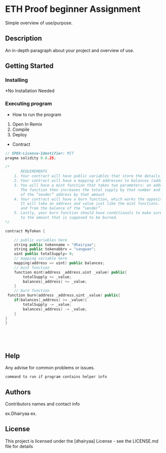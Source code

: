 # ETH Proof  beginner  Assignment 

Simple overview of use/purpose.

## Description

An in-depth paragraph about your project and overview of use.

## Getting Started

### Installing

*No Installation Needed 

### Executing program

* How to run the program
1. Open In Remix 
2. Compile
3. Deploy
* Contract
```cpp
// SPDX-License-Identifier: MIT
pragma solidity 0.8.25;

/*
       REQUIREMENTS
    1. Your contract will have public variables that store the details about your coin (Token Name, Token Abbrv., Total Supply)
    2. Your contract will have a mapping of addresses to balances (address => uint)
    3. You will have a mint function that takes two parameters: an address and a value. 
       The function then increases the total supply by that number and increases the balance 
       of the “sender” address by that amount
    4. Your contract will have a burn function, which works the opposite of the mint function, as it will destroy tokens. 
       It will take an address and value just like the mint functions. It will then deduct the value from the total supply 
       and from the balance of the “sender”.
    5. Lastly, your burn function should have conditionals to make sure the balance of "sender" is greater than or equal 
       to the amount that is supposed to be burned.
*/

contract MyToken {

    // public variables here
    string public tokenname = "dhairyaa";
    string public tokenabbrv = "sangwan";
    uint public totalSupply= 0;
    // mapping variable here
    mapping(address => uint) public balances;
    // mint function
    function mint(address _address,uint _value) public{
        totalSupply += _value;
        balances[_address] += _value;
    }
    // burn function
 function burn(address _address,uint _value) public{
    if(balances[_address] >= _value){
        totalSupply -= _value;
        balances[_address] -= _value;
    }
}
}






```

## Help

Any advise for common problems or issues.
```
command to run if program contains helper info
```

## Authors

Contributors names and contact info

ex.Dhairyaa 
ex. 


## License

This project is licensed under the [dhairyaa] License - see the LICENSE.md file for details

